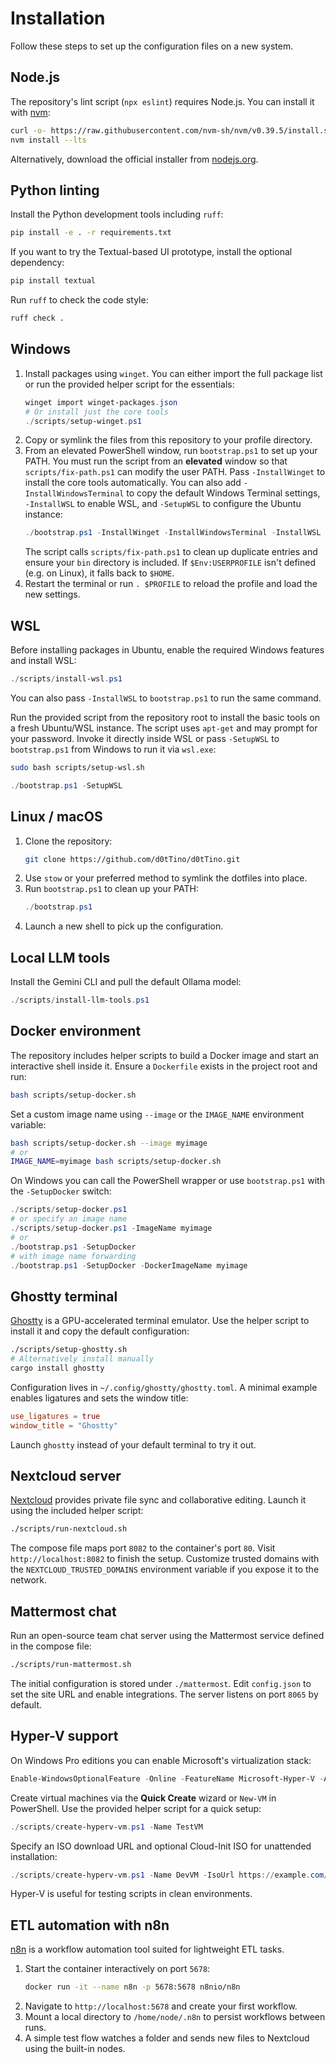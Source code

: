# Installation

Follow these steps to set up the configuration files on a new system.

## Node.js

The repository's lint script (`npx eslint`) requires Node.js. You can install it with [nvm](https://github.com/nvm-sh/nvm):

```bash
curl -o- https://raw.githubusercontent.com/nvm-sh/nvm/v0.39.5/install.sh | bash
nvm install --lts
```

Alternatively, download the official installer from [nodejs.org](https://nodejs.org).

## Python linting

Install the Python development tools including `ruff`:

```bash
pip install -e . -r requirements.txt
```

If you want to try the Textual-based UI prototype, install the
optional dependency:

```bash
pip install textual
```

Run `ruff` to check the code style:

```bash
ruff check .
```

## Windows

1. Install packages using `winget`. You can either import the full package list
   or run the provided helper script for the essentials:
   ```powershell
   winget import winget-packages.json
   # Or install just the core tools
   ./scripts/setup-winget.ps1
   ```
2. Copy or symlink the files from this repository to your profile directory.
3. From an elevated PowerShell window, run `bootstrap.ps1` to set up your PATH.
   You must run the script from an **elevated** window so that
   `scripts/fix-path.ps1` can modify the user PATH.
   Pass `-InstallWinget` to install the core tools automatically. You can also
   add `-InstallWindowsTerminal` to copy the default Windows Terminal settings,
   `-InstallWSL` to enable WSL, and `-SetupWSL` to configure the Ubuntu instance:
   ```powershell
   ./bootstrap.ps1 -InstallWinget -InstallWindowsTerminal -InstallWSL -SetupWSL
   ```
   The script calls `scripts/fix-path.ps1` to clean up duplicate entries and ensure your `bin` directory is included.
   If `$Env:USERPROFILE` isn't defined (e.g. on Linux), it falls back to `$HOME`.
4. Restart the terminal or run `. $PROFILE` to reload the profile and load the new settings.

## WSL

Before installing packages in Ubuntu, enable the required Windows features and
install WSL:

```powershell
./scripts/install-wsl.ps1
```

You can also pass `-InstallWSL` to `bootstrap.ps1` to run the same command.

Run the provided script from the repository root to install the basic tools on
a fresh Ubuntu/WSL instance. The script uses `apt-get` and may prompt for your
password. Invoke it directly inside WSL or pass `-SetupWSL` to `bootstrap.ps1`
from Windows to run it via `wsl.exe`:

```bash
sudo bash scripts/setup-wsl.sh
```

```powershell
./bootstrap.ps1 -SetupWSL
```

## Linux / macOS

1. Clone the repository:
   ```bash
   git clone https://github.com/d0tTino/d0tTino.git
   ```
2. Use `stow` or your preferred method to symlink the dotfiles into place.
3. Run `bootstrap.ps1` to clean up your PATH:
   ```powershell
   ./bootstrap.ps1
   ```
4. Launch a new shell to pick up the configuration.

## Local LLM tools

Install the Gemini CLI and pull the default Ollama model:

```powershell
./scripts/install-llm-tools.ps1
```

## Docker environment

The repository includes helper scripts to build a Docker image and start an
interactive shell inside it. Ensure a `Dockerfile` exists in the project root
and run:

```bash
bash scripts/setup-docker.sh
```

Set a custom image name using `--image` or the `IMAGE_NAME` environment variable:

```bash
bash scripts/setup-docker.sh --image myimage
# or
IMAGE_NAME=myimage bash scripts/setup-docker.sh
```

On Windows you can call the PowerShell wrapper or use `bootstrap.ps1` with the
`-SetupDocker` switch:

```powershell
./scripts/setup-docker.ps1
# or specify an image name
./scripts/setup-docker.ps1 -ImageName myimage
# or
./bootstrap.ps1 -SetupDocker
# with image name forwarding
./bootstrap.ps1 -SetupDocker -DockerImageName myimage
```

## Ghostty terminal

[Ghostty](https://github.com/mitchellh/ghostty) is a GPU-accelerated terminal emulator. Use the helper script to install it and copy the default configuration:

```bash
./scripts/setup-ghostty.sh
# Alternatively install manually
cargo install ghostty
```

Configuration lives in `~/.config/ghostty/ghostty.toml`. A minimal example enables ligatures and sets the window title:

```toml
use_ligatures = true
window_title = "Ghostty"
```

Launch `ghostty` instead of your default terminal to try it out.


## Nextcloud server

[Nextcloud](https://nextcloud.com/) provides private file sync and collaborative
editing. Launch it using the included helper script:

```bash
./scripts/run-nextcloud.sh
```

The compose file maps port `8082` to the container's port `80`. Visit
`http://localhost:8082` to finish the setup. Customize trusted domains with the
`NEXTCLOUD_TRUSTED_DOMAINS` environment variable if you expose it to the
network.

## Mattermost chat

Run an open-source team chat server using the Mattermost service defined in the
compose file:

```bash
./scripts/run-mattermost.sh
```

The initial configuration is stored under `./mattermost`. Edit `config.json` to
set the site URL and enable integrations. The server listens on port `8065` by
default.


## Hyper-V support

On Windows Pro editions you can enable Microsoft's virtualization stack:

```powershell
Enable-WindowsOptionalFeature -Online -FeatureName Microsoft-Hyper-V -All
```

Create virtual machines via the **Quick Create** wizard or `New-VM` in PowerShell. Use the provided helper script for a quick setup:

```powershell
./scripts/create-hyperv-vm.ps1 -Name TestVM
```

Specify an ISO download URL and optional Cloud-Init ISO for unattended
installation:

```powershell
./scripts/create-hyperv-vm.ps1 -Name DevVM -IsoUrl https://example.com/os.iso -CloudInit ./seed.iso
```

Hyper-V is useful for testing scripts in clean environments.

## ETL automation with n8n

[n8n](https://n8n.io/) is a workflow automation tool suited for lightweight ETL tasks.

1. Start the container interactively on port `5678`:
   ```bash
   docker run -it --name n8n -p 5678:5678 n8nio/n8n
   ```
2. Navigate to `http://localhost:5678` and create your first workflow.
3. Mount a local directory to `/home/node/.n8n` to persist workflows between runs.
4. A simple test flow watches a folder and sends new files to Nextcloud using the built-in nodes.

